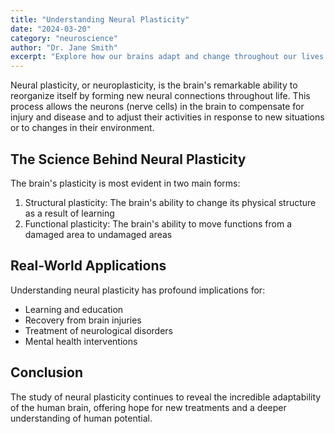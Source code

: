 ```yaml
---
title: "Understanding Neural Plasticity"
date: "2024-03-20"
category: "neuroscience"
author: "Dr. Jane Smith"
excerpt: "Explore how our brains adapt and change throughout our lives through the fascinating process of neural plasticity."
---
```


Neural plasticity, or neuroplasticity, is the brain's remarkable ability to reorganize itself by forming new neural connections throughout life. This process allows the neurons (nerve cells) in the brain to compensate for injury and disease and to adjust their activities in response to new situations or to changes in their environment.

## The Science Behind Neural Plasticity

The brain's plasticity is most evident in two main forms:
1. Structural plasticity: The brain's ability to change its physical structure as a result of learning
2. Functional plasticity: The brain's ability to move functions from a damaged area to undamaged areas

## Real-World Applications

Understanding neural plasticity has profound implications for:
- Learning and education
- Recovery from brain injuries
- Treatment of neurological disorders
- Mental health interventions

## Conclusion

The study of neural plasticity continues to reveal the incredible adaptability of the human brain, offering hope for new treatments and a deeper understanding of human potential.
